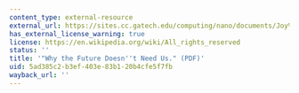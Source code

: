 ```yaml
---
content_type: external-resource
external_url: https://sites.cc.gatech.edu/computing/nano/documents/Joy%20-%20Why%20the%20Future%20Doesn't%20Need%20Us.pdf
has_external_license_warning: true
license: https://en.wikipedia.org/wiki/All_rights_reserved
status: ''
title: '"Why the Future Doesn''t Need Us." (PDF)'
uid: 5ad385c2-b3ef-403e-83b1-20b4cfe5f7fb
wayback_url: ''
---
```

